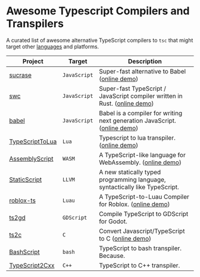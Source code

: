 # Awesome Typescript Compilers and Transpilers
A curated list of awesome alternative TypeScript compilers to `tsc` that might target other [languages](https://www.youtube.com/watch?v=kY-pUxKQMUE) and platforms. 


| Project | Target | Description |
|-        |-       |            -|
| [sucrase](https://github.com/alangpierce/sucrase) | `JavaScript` | Super-fast alternative to Babel ([online demo](https://sucrase.io/)) |
| [swc](https://github.com/swc-project/swc) | `JavaScript` | Super-fast TypeScript / JavaScript compiler written in Rust. ([online demo](https://swc.rs/playground)) |
| [babel](https://github.com/babel/babel) | `JavaScript` | Babel is a compiler for writing next generation JavaScript. ([online demo](https://babeljs.io/repl)) |
| [TypeScriptToLua](https://github.com/TypeScriptToLua/TypeScriptToLua) | `Lua` | Typescript to lua transpiler. ([online demo](https://typescripttolua.github.io/play/)) |
| [AssemblyScript](https://github.com/AssemblyScript/assemblyscript)    | `WASM` | A TypeScript-like language for WebAssembly. ([online demo](https://assemblyscript.org/)) |
| [StaticScript](https://github.com/StaticScript/StaticScript)          | `LLVM` | A new statically typed programming language, syntactically like TypeScript.
| [roblox-ts](https://github.com/roblox-ts/roblox-ts)                   | `Luau` | A TypeScript-to-Luau Compiler for Roblox. ([online demo](https://roblox-ts.com/playground)) |
| [ts2gd](https://github.com/johnfn/ts2gd)                              | `GDScript` | Compile TypeScript to GDScript for Godot.
| [ts2c](https://github.com/andrei-markeev/ts2c)                        | `C` | Convert Javascript/TypeScript to C ([online demo](https://andrei-markeev.github.io/ts2c/)) |
| [BashScript](https://github.com/niieani/bashscript)                   | `bash` | TypeScript to bash transpiler. Because.
| [TypeScript2Cxx](https://github.com/ASDAlexander77/TypeScript2Cxx)    | `C++` | TypeScript to C++ transpiler.
